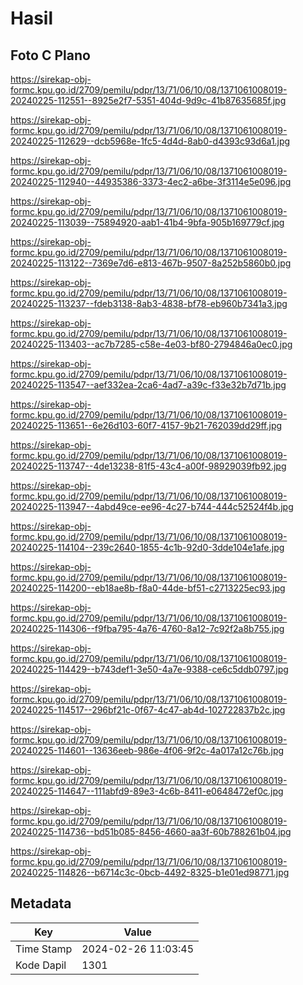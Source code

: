# Hasil

## Foto C Plano

https://sirekap-obj-formc.kpu.go.id/2709/pemilu/pdpr/13/71/06/10/08/1371061008019-20240225-112551--8925e2f7-5351-404d-9d9c-41b87635685f.jpg

https://sirekap-obj-formc.kpu.go.id/2709/pemilu/pdpr/13/71/06/10/08/1371061008019-20240225-112629--dcb5968e-1fc5-4d4d-8ab0-d4393c93d6a1.jpg

https://sirekap-obj-formc.kpu.go.id/2709/pemilu/pdpr/13/71/06/10/08/1371061008019-20240225-112940--44935386-3373-4ec2-a6be-3f3114e5e096.jpg

https://sirekap-obj-formc.kpu.go.id/2709/pemilu/pdpr/13/71/06/10/08/1371061008019-20240225-113039--75894920-aab1-41b4-9bfa-905b169779cf.jpg

https://sirekap-obj-formc.kpu.go.id/2709/pemilu/pdpr/13/71/06/10/08/1371061008019-20240225-113122--7369e7d6-e813-467b-9507-8a252b5860b0.jpg

https://sirekap-obj-formc.kpu.go.id/2709/pemilu/pdpr/13/71/06/10/08/1371061008019-20240225-113237--fdeb3138-8ab3-4838-bf78-eb960b7341a3.jpg

https://sirekap-obj-formc.kpu.go.id/2709/pemilu/pdpr/13/71/06/10/08/1371061008019-20240225-113403--ac7b7285-c58e-4e03-bf80-2794846a0ec0.jpg

https://sirekap-obj-formc.kpu.go.id/2709/pemilu/pdpr/13/71/06/10/08/1371061008019-20240225-113547--aef332ea-2ca6-4ad7-a39c-f33e32b7d71b.jpg

https://sirekap-obj-formc.kpu.go.id/2709/pemilu/pdpr/13/71/06/10/08/1371061008019-20240225-113651--6e26d103-60f7-4157-9b21-762039dd29ff.jpg

https://sirekap-obj-formc.kpu.go.id/2709/pemilu/pdpr/13/71/06/10/08/1371061008019-20240225-113747--4de13238-81f5-43c4-a00f-98929039fb92.jpg

https://sirekap-obj-formc.kpu.go.id/2709/pemilu/pdpr/13/71/06/10/08/1371061008019-20240225-113947--4abd49ce-ee96-4c27-b744-444c52524f4b.jpg

https://sirekap-obj-formc.kpu.go.id/2709/pemilu/pdpr/13/71/06/10/08/1371061008019-20240225-114104--239c2640-1855-4c1b-92d0-3dde104e1afe.jpg

https://sirekap-obj-formc.kpu.go.id/2709/pemilu/pdpr/13/71/06/10/08/1371061008019-20240225-114200--eb18ae8b-f8a0-44de-bf51-c2713225ec93.jpg

https://sirekap-obj-formc.kpu.go.id/2709/pemilu/pdpr/13/71/06/10/08/1371061008019-20240225-114306--f9fba795-4a76-4760-8a12-7c92f2a8b755.jpg

https://sirekap-obj-formc.kpu.go.id/2709/pemilu/pdpr/13/71/06/10/08/1371061008019-20240225-114429--b743def1-3e50-4a7e-9388-ce6c5ddb0797.jpg

https://sirekap-obj-formc.kpu.go.id/2709/pemilu/pdpr/13/71/06/10/08/1371061008019-20240225-114517--296bf21c-0f67-4c47-ab4d-102722837b2c.jpg

https://sirekap-obj-formc.kpu.go.id/2709/pemilu/pdpr/13/71/06/10/08/1371061008019-20240225-114601--13636eeb-986e-4f06-9f2c-4a017a12c76b.jpg

https://sirekap-obj-formc.kpu.go.id/2709/pemilu/pdpr/13/71/06/10/08/1371061008019-20240225-114647--111abfd9-89e3-4c6b-8411-e0648472ef0c.jpg

https://sirekap-obj-formc.kpu.go.id/2709/pemilu/pdpr/13/71/06/10/08/1371061008019-20240225-114736--bd51b085-8456-4660-aa3f-60b788261b04.jpg

https://sirekap-obj-formc.kpu.go.id/2709/pemilu/pdpr/13/71/06/10/08/1371061008019-20240225-114826--b6714c3c-0bcb-4492-8325-b1e01ed98771.jpg


## Metadata

| Key        | Value               |
| ---------- | ------------------- |
| Time Stamp | 2024-02-26 11:03:45 |
| Kode Dapil | 1301                |



